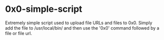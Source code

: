 # 0x0-simple-script
Extremely simple script used to upload file URLs and files to 0x0.
Simply add the file to /usr/local/bin/ and then use the '0x0' command followed by a file or file url.

